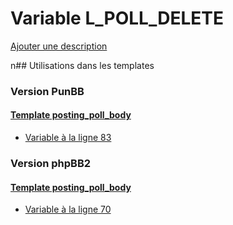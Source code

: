 # Variable L_POLL_DELETE
[Ajouter une description](https://fa-tvars.appspot.com/L_POLL_DELETE)

n## Utilisations dans les templates

### Version PunBB

#### [Template posting_poll_body](punbb/posting_poll_body.md)
* [Variable à la ligne 83](../punbb/posting_poll_body.tpl#L83)

### Version phpBB2

#### [Template posting_poll_body](subsilver/posting_poll_body.md)
* [Variable à la ligne 70](../subsilver/posting_poll_body.tpl#L70)